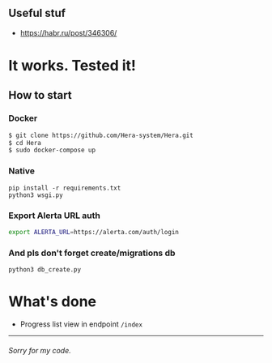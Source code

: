 ## Useful stuf
* https://habr.ru/post/346306/

# It works. Tested it!

## How to start

### Docker

```bash
$ git clone https://github.com/Hera-system/Hera.git
$ cd Hera
$ sudo docker-compose up
```

### Native

```commandline
pip install -r requirements.txt
python3 wsgi.py
```
### Export Alerta URL auth
```bash
export ALERTA_URL=https://alerta.com/auth/login
```

### And pls don't forget create/migrations db

```commandline
python3 db_create.py
```

# What's done

* Progress list view in endpoint `/index`

---

###### Sorry for my code.